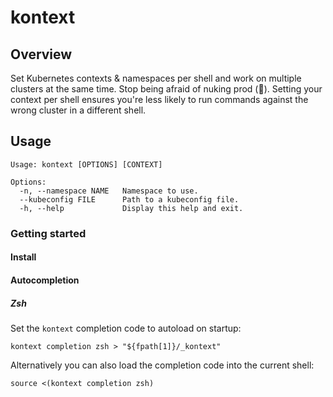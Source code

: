 # kontext

## Overview

Set Kubernetes contexts & namespaces per shell and work on multiple clusters at the same time. Stop being afraid of nuking prod (🍿). Setting your context per shell ensures you're less likely to run commands against the wrong cluster in a different shell.

<!--![demo](resources/demo.gif)-->
<!--[![asciicast](https://asciinema.org/a/14.png)](https://asciinema.org/a/14)-->

## Usage

```
Usage: kontext [OPTIONS] [CONTEXT]

Options:
  -n, --namespace NAME   Namespace to use.
  --kubeconfig FILE      Path to a kubeconfig file.
  -h, --help             Display this help and exit.
```

### Getting started

#### Install

#### Autocompletion

##### Zsh

Set the `kontext` completion code to autoload on startup:

```
kontext completion zsh > "${fpath[1]}/_kontext"
```

Alternatively you can also load the completion code into the current shell:

```
source <(kontext completion zsh)
```
